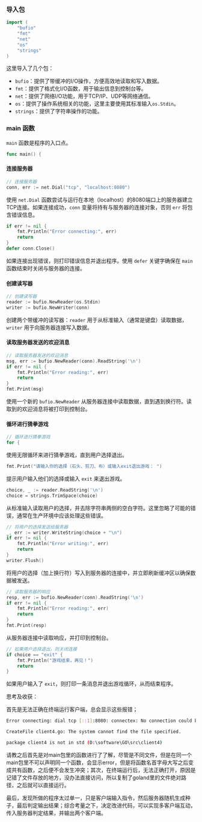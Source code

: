 ### 导入包

```go
import (  
	"bufio"  
	"fmt"  
	"net"  
	"os"  
	"strings"  
)
```

这里导入了几个包：

- `bufio`：提供了带缓冲的I/O操作，方便高效地读取和写入数据。
- `fmt`：提供了格式化I/O函数，用于输出信息到控制台等。
- `net`：提供了网络I/O功能，用于TCP/IP、UDP等网络通信。
- `os`：提供了操作系统相关的功能，这里主要使用其标准输入`os.Stdin`。
- `strings`：提供了字符串操作的功能。

### main 函数

`main` 函数是程序的入口点。

```go
func main() {
```

#### 连接服务器

```go
// 连接服务器  
conn, err := net.Dial("tcp", "localhost:8080")
```

使用 `net.Dial` 函数尝试与运行在本地（localhost）的8080端口上的服务器建立TCP连接。如果连接成功，`conn` 变量将持有与服务器的连接对象，否则 `err` 将包含错误信息。

```go
if err != nil {  
	fmt.Println("Error connecting:", err)  
	return  
}  
defer conn.Close()
```

如果连接出现错误，则打印错误信息并退出程序。使用 `defer` 关键字确保在 `main` 函数结束时关闭与服务器的连接。

#### 创建读写器

```go
// 创建读写器  
reader := bufio.NewReader(os.Stdin)  
writer := bufio.NewWriter(conn)
```

创建两个带缓冲的读写器：`reader` 用于从标准输入（通常是键盘）读取数据，`writer` 用于向服务器连接写入数据。

#### 读取服务器发送的欢迎消息

```go
// 读取服务器发送的欢迎消息  
msg, err := bufio.NewReader(conn).ReadString('\n')  
if err != nil {  
	fmt.Println("Error reading:", err)  
	return  
}  
fmt.Print(msg)
```

使用一个新的 `bufio.NewReader` 从服务器连接中读取数据，直到遇到换行符。读取到的欢迎消息将被打印到控制台。

#### 循环进行猜拳游戏

```go
// 循环进行猜拳游戏  
for {
```

使用无限循环来进行猜拳游戏，直到用户选择退出。

```go
fmt.Print("请输入你的选择（石头、剪刀、布）或输入exit退出游戏： ")
```

提示用户输入他们的选择或输入 `exit` 来退出游戏。

```go
choice, _ := reader.ReadString('\n')  
choice = strings.TrimSpace(choice)
```

从标准输入读取用户的选择，并去除字符串两侧的空白字符。这里忽略了可能的错误，通常在生产环境中应该处理这些错误。

```go
// 将用户的选择发送给服务器  
_, err := writer.WriteString(choice + "\n")  
if err != nil {  
	fmt.Println("Error writing:", err)  
	return  
}  
writer.Flush()
```

将用户的选择（加上换行符）写入到服务器的连接中，并立即刷新缓冲区以确保数据被发送。

```go
// 读取服务器的响应  
resp, err := bufio.NewReader(conn).ReadString('\n')  
if err != nil {  
	fmt.Println("Error reading:", err)  
	return  
}  
fmt.Print(resp)
```

从服务器连接中读取响应，并打印到控制台。

```go
// 如果用户选择退出，则关闭连接  
if choice == "exit" {  
	fmt.Println("游戏结束，再见！")  
	return  
}
```

如果用户输入了 `exit`，则打印一条消息并退出游戏循环，从而结束程序。





思考及收获：

首先是无法正确在终端运行客户端，总会显示这些报错；

```bash
Error connecting: dial tcp [::1]:8080: connectex: No connection could be made because the target machine actively refused it.
```

```bash
CreateFile client4.go: The system cannot find the file specified.
```

```bash
package client4 is not in std (D:\software\GO\src\client4)
```

请教之后首先是对main包里的函数进行了了解，尽管是不同文件，但是在同一个main包里不可以声明同一个函数，会显示error，但是将函数名首字母大写之后变成共有函数，之后便不会发生冲突；其次，在终端运行后，无法正确打开，原因是记错了文件存放的地方，没办法直接访问，所以复制了goland里的文件绝对路径，之后就可以直接运行。

最后，发现所做的程序太过单一，只是客户端输入指令，然后服务器随机生成种子，最后判定输出结果；综合考量之下，决定改进代码，可以实现多客户端互动，传入服务器判定结果，并输出两个客户端。




